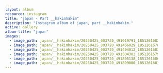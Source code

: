 ```yaml
---
layout: album
resource: instagram
title: "japan - Part __hakimhakim"
description: "Instagram album of japan, part __hakimhakim."
active: gallery
album-title: "japan"
images:
  - image_path: japan/__hakimhakim/20250425_003720_491019791_18512616823011320_4476028323892410438_n.jpg
  - image_path: japan/__hakimhakim/20250425_003720_491466029_18512616787011320_7619213600249313146_n.jpg
  - image_path: japan/__hakimhakim/20250425_003720_491494012_18512616832011320_8811379765623876088_n.jpg
  - image_path: japan/__hakimhakim/20250425_003720_491504382_18512616796011320_7492757624953018101_n.jpg
  - image_path: japan/__hakimhakim/20250425_003720_491895138_18512616805011320_6572225266836557992_n.jpg
  - image_path: japan/__hakimhakim/20250425_003720_491899000_18512616814011320_1811376932968258223_n.jpg
---
```

